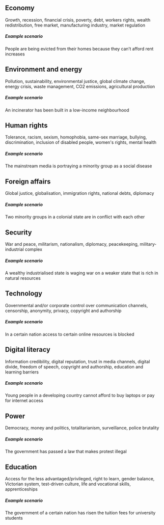 ## Economy

Growth, recession, financial crisis, poverty, debt, workers rights, wealth redistribution, free market, manufacturing industry, market regulation

##### Example scenario

People are being evicted from their homes because they can’t afford rent increases

## Environment and energy

Pollution, sustainability, environmental justice, global climate change, energy crisis, waste management, CO2 emissions, agricultural production

##### Example scenario

An incinerator has been built in a low-income neighbourhood

## Human rights

Tolerance, racism, sexism, homophobia, same-sex marriage, bullying, discrimination, inclusion of disabled people, women's rights, mental health

##### Example scenario

The mainstream media is portraying a minority group as a social disease

## Foreign affairs

Global justice, globalisation, immigration rights, national debts, diplomacy

##### Example scenario

Two minority groups in a colonial state are in conflict with each other

## Security

War and peace, militarism, nationalism, diplomacy, peacekeeping, military-industrial complex

##### Example scenario

A wealthy industrialised state is waging war on a weaker state that is rich in natural resources

## Technology

Governmental and/or corporate control over communication channels, censorship, anonymity, privacy, copyright and authorship

##### Example scenario

In a certain nation access to certain online resources is blocked

## Digital literacy

Information credibility, digital reputation, trust in media channels, digital divide, freedom of speech, copyright and authorship, education and learning barriers

##### Example scenario

Young people in a developing country cannot afford to buy laptops or pay for internet access

## Power

Democracy, money and politics, totalitarianism, surveillance, police brutality

##### Example scenario

The government has passed a law that makes protest illegal

## Education

Access for the less advantaged/privileged, right to learn, gender balance, Victorian system, test-driven culture, life and vocational skills, apprenticeships 

##### Example scenario

The government of a certain nation has risen the tuition fees for university students